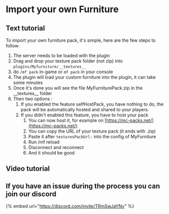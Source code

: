 # Import your own Furniture

## Text tutorial

To import your own furniture pack, it's simple, here are the few steps to follow:

1. The server needs to be loaded with the plugin
2. Drag and drop your texture pack folder (not zip) into `plugins/Myfurniture/__textures__`
3. do `/mf pack` in-game or `mf pack` in your console
4. The plugin will load your custom furniture into the plugin, it can take some minutes
5. Once it's done you will see the file MyFurniturePack.zip in the \_\_textures\_\_ folder
6. Then two options :
   1. If you enabled the feature selfHostPack, you have nothing to do, the pack will be automatically hosted and shared to your players.
   2. If you didn't enabled this feature, you have to host your pack
      1. You can now host it, for example on [https://mc-packs.net/](https://mc-packs.net/)
      2. You can copy the URL of your texture pack (it ends with .zip)
      3. Paste it after `texturesPackUrl:` into the config of MyFurniture
      4. Run /mf reload
      5. Disconnect and reconnect
      6. And it should be good

## Video tutorial

## If you have an issue during the process you can join our discord

\{% embed url="https://discord.com/invite/TRmSwJaYNv" %\}
